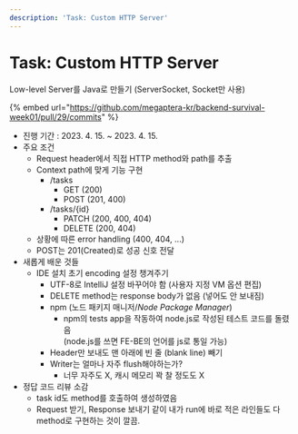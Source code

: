 ```yaml
---
description: 'Task: Custom HTTP Server'
---
```


# Task: Custom HTTP Server

Low-level Server를 Java로 만들기 (ServerSocket, Socket만 사용)

{% embed url="https://github.com/megaptera-kr/backend-survival-week01/pull/29/commits" %}

* 진행 기간 : 2023. 4. 15. \~ 2023. 4. 15.
* 주요 조건
  * Request header에서 직접 HTTP method와 path를 추출
  * Context path에 맞게 기능 구현
    * /tasks
      * GET (200)
      * POST (201, 400)
    * /tasks/{id}
      * PATCH (200, 400, 404)
      * DELETE (200, 404)
  * 상황에 따른 error handling (400, 404, ...)
  * POST는 201(Created)로 성공 신호 전달
* 새롭게 배운 것들
  * IDE 설치  초기 encoding 설정 챙겨주기
    * UTF-8로 IntelliJ 설정 바꾸어야 함 (사용자 지정 VM 옵션 편집)
    * DELETE method는 response body가 없음 (넣어도 안 보내짐)
    * npm (노드 패키지 매니저/_Node Package Manager_)
      * npm의 tests app을 작동하여 node.js로 작성된 테스트 코드를 돌렸음\
        (node.js를 쓰면 FE-BE의 언어를 js로 통일 가능)
    * Header만 보내도 맨 아래에 빈 줄 (blank line) 빼기
    * Writer는 얼마나 자주 flush해야하는가?
      * 너무 자주도 X, 캐시 메모리 꽉 찰 정도도 X
* 정답 코드 리뷰 소감
  * task id도 method를 호출하여 생성하였음
  * Request 받기, Response 보내기 같이 내가 run에 바로 적은 라인들도 다 method로 구현하는 것이 깔끔.

